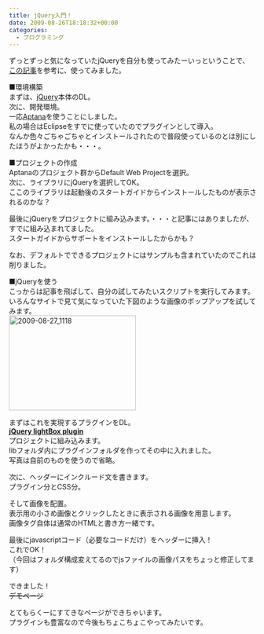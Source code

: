 ```yaml
---
title: jQuery入門！
date: 2009-08-26T18:18:32+00:00
categories:
  - プログラミング
---
```

ずっとずっと気になっていたjQueryを自分も使ってみたーいっということで、  
[この記事][1]を参考に、使ってみました。

■環境構築  
まずは、[jQuery][2]本体のDL。  
次に、開発環境。  
一応[Aptana][3]を使うことにしました。  
私の場合はEclipseをすでに使っていたのでプラグインとして導入。  
なんか色々ごちゃごちゃとインストールされたので普段使っているのとは別にしたほうがよかったかも・・・。

■プロジェクトの作成  
Aptanaのプロジェクト群からDefault Web Projectを選択。  
次に、ライブラリにjQueryを選択してOK。  
ここのライブラリは起動後のスタートガイドからインストールしたものが表示されるのかな？

最後にjQueryをプロジェクトに組み込みます。・・・と記事にはありましたが、  
すでに組み込まれてました。  
スタートガイドからサポートをインストールしたからかも？

なお、デフォルトでできるプロジェクトにはサンプルも含まれていたのでこれは削りました。

■jQueryを使う  
こっからは記事を飛ばして、自分の試してみたいスクリプトを実行してみます。  
いろんなサイトで見て気になっていた下図のような画像のポップアップを試してみます。  
[<img loading="lazy" src="http://farm4.static.flickr.com/3492/3861041996_b07f6d6762.jpg" alt="2009-08-27_1118" width="258" height="193" />][4]

まずはこれを実現するプラグインをDL。  
[**jQuery lightBox plugin**][5]  
プロジェクトに組み込みます。  
libフォルダ内にプラグインフォルダを作ってその中に入れました。  
写真は自前のものを使うので省略。

次に、ヘッダーにインクルード文を書きます。  
プラグイン分とCSS分。

そして画像を配置。  
表示用の小さめ画像とクリックしたときに表示される画像を用意します。  
画像タグ自体は通常のHTMLと書き方一緒です。

最後にjavascriptコード（必要なコードだけ）をヘッダーに挿入！  
これでOK！  
（今回はフォルダ構成変えてるのでjsファイルの画像パスをちょっと修正してます）

できました！  
~~デモページ~~

とてもらくーにすてきなページができちゃいます。  
プラグインも豊富なので今後もちょこちょこやってみたいです。

 [1]: http://www.atmarkit.co.jp/fwcr/rensai2/jquery01/01.html
 [2]: http://jquery.com/
 [3]: http://www.aptana.com/studio
 [4]: http://www.flickr.com/photos/41082249@N07/3861041996/ "2009-08-27_1118 by aki1984, on Flickr"
 [5]: http://leandrovieira.com/projects/jquery/lightbox/
